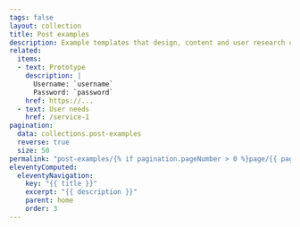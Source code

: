 ```yaml
---
tags: false
layout: collection
title: Post examples
description: Example templates that design, content and user research can use
related:
  items:
  - text: Prototype
    description: |
      Username: `username`
      Password: `password`
    href: https://...
  - text: User needs
    href: /service-1
pagination:
  data: collections.post-examples
  reverse: true
  size: 50
permalink: "post-examples/{% if pagination.pageNumber > 0 %}page/{{ pagination.pageNumber + 1 }}{% endif %}/"
eleventyComputed:
  eleventyNavigation:
    key: "{{ title }}"
    excerpt: "{{ description }}"
    parent: home
    order: 3
---
```

